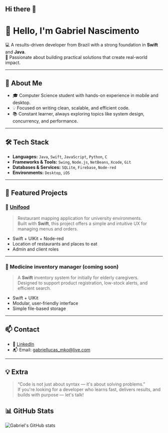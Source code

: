 ## Hi there 👋

<!--
**mrkeepout/mrkeepout** is a ✨ _special_ ✨ repository because its `README.md` (this file) appears on your GitHub profile.

Here are some ideas to get you started:

- 🔭 I’m currently working on ...
- 🌱 I’m currently learning ...
- 👯 I’m looking to collaborate on ...
- 🤔 I’m looking for help with ...
- 💬 Ask me about ...
- 📫 How to reach me: ...
- 😄 Pronouns: ...
- ⚡ Fun fact: ...
-->

# 👋 Hello, I'm Gabriel Nascimento

💻 A results-driven developer from Brazil with a strong foundation in **Swift** and **Java**.  
🚀 Passionate about building practical solutions that create real-world impact.

---

## 🌟 About Me

- 🎓 Computer Science student with hands-on experience in mobile and desktop.
- 💡 Focused on writing clean, scalable, and efficient code.
- 📚 Constant learner, always exploring topics like system design, concurrency, and performance.

---

## 🛠️ Tech Stack

- **Languages:** `Java`, `Swift`, `JavaScript`, `Python`, `C`
- **Frameworks & Tools:** `Swing`, `Node.js`, `NetBeans`, `Xcode`, `Git` 
- **Databases & Services:** `SQLite`, `Firebase`, `Node-red`
- **Environments:** `Desktop`, `iOS`

---

## 🚀 Featured Projects

### 🍔 [Unifood](https://github.com/mrkeepout/unifood)
> Restaurant mapping application for university environments.  
Built with **Swift**, this project offers a simple and intuitive UX for managing menus and orders.

- Swift + UIKit + Node-red
- Location of restaurants and places to eat
- Admin and client roles

---

### 💊 Medicine inventory manager (coming soon)
> A **Swift** inventory system for initially for elderly caregivers.  
Designed to support product registration, low-stock alerts, and efficient search.

- Swift + UIKit
- Modular, user-friendly interface
- Simple file-based storage

---

## 📫 Contact

- 💼 [LinkedIn](https://www.linkedin.com/in/g-nascimento-mko/)
- 📬 Email: gabriellucas_mko@live.com

---

## 💡 Extra

> “Code is not just about syntax — it's about solving problems.”  
If you're looking for a developer who learns fast, delivers results, and builds with purpose — let's talk!

<!-- Optionally: GitHub Stats -->

## 📊 GitHub Stats

![Gabriel's GitHub stats](https://github-readme-stats.vercel.app/api?username=mrkeepout&show_icons=true&theme=tokyonight)

